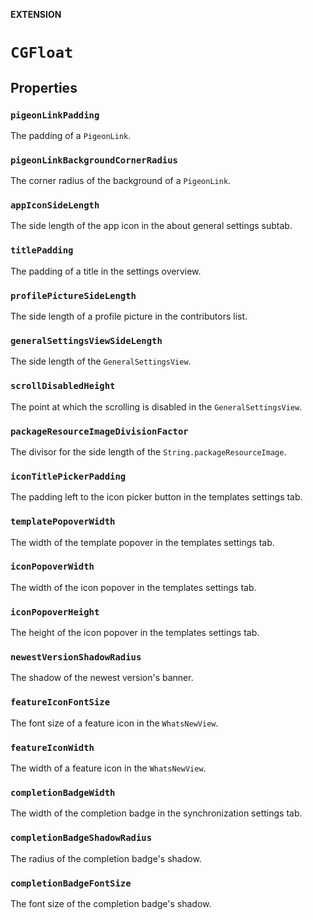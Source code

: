 **EXTENSION**

# `CGFloat`

## Properties
### `pigeonLinkPadding`

The padding of a ``PigeonLink``.

### `pigeonLinkBackgroundCornerRadius`

The corner radius of the background of a ``PigeonLink``.

### `appIconSideLength`

The side length of the app icon in the about general settings subtab.

### `titlePadding`

The padding of a title in the settings overview.

### `profilePictureSideLength`

The side length of a profile picture in the contributors list.

### `generalSettingsViewSideLength`

The side length of the ``GeneralSettingsView``.

### `scrollDisabledHeight`

The point at which the scrolling is disabled in the ``GeneralSettingsView``.

### `packageResourceImageDivisionFactor`

The divisor for the side length of the ``String.packageResourceImage``.

### `iconTitlePickerPadding`

The padding left to the icon picker button in the templates settings tab.

### `templatePopoverWidth`

The width of the template popover in the templates settings tab.

### `iconPopoverWidth`

The width of the icon popover in the templates settings tab.

### `iconPopoverHeight`

The height of the icon popover in the templates settings tab.

### `newestVersionShadowRadius`

The shadow of the newest version's banner.

### `featureIconFontSize`

The font size of a feature icon in the ``WhatsNewView``.

### `featureIconWidth`

The width of a feature icon in the ``WhatsNewView``.

### `completionBadgeWidth`

The width of the completion badge in the synchronization settings tab.

### `completionBadgeShadowRadius`

The radius of the completion badge's shadow.

### `completionBadgeFontSize`

The font size of the completion badge's shadow.
